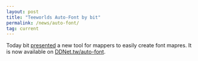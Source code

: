 ```yaml
---
layout: post
title: "Teeworlds Auto-Font by bit"
permalink: /news/auto-font/
tag: current
---
```


Today bit [presented](https://forum.ddnet.tw/viewtopic.php?t=6617) a new tool for mappers to easily create font mapres. It is now available on [DDNet.tw/auto-font](https://ddnet.tw/auto-font/).
